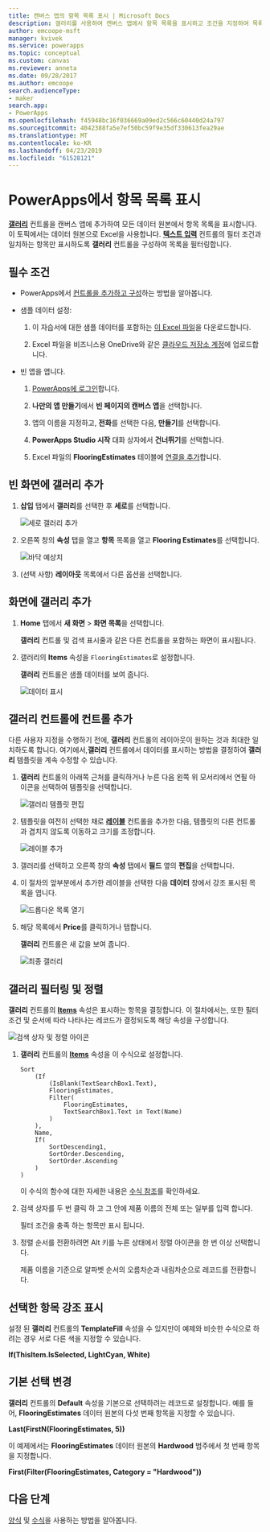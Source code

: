 ```yaml
---
title: 캔버스 앱의 항목 목록 표시 | Microsoft Docs
description: 갤러리를 사용하여 캔버스 앱에서 항목 목록을 표시하고 조건을 지정하여 목록을 필터링합니다.
author: emcoope-msft
manager: kvivek
ms.service: powerapps
ms.topic: conceptual
ms.custom: canvas
ms.reviewer: anneta
ms.date: 09/28/2017
ms.author: emcoope
search.audienceType:
- maker
search.app:
- PowerApps
ms.openlocfilehash: f45948bc16f036669a09ed2c566c60440d24a797
ms.sourcegitcommit: 4042388fa5e7ef50bc59f9e35df330613fea29ae
ms.translationtype: MT
ms.contentlocale: ko-KR
ms.lasthandoff: 04/23/2019
ms.locfileid: "61528121"
---
```

# <a name="show-a-list-of-items-in-powerapps"></a>PowerApps에서 항목 목록 표시

**[갤러리](controls/control-gallery.md)** 컨트롤을 캔버스 앱에 추가하여 모든 데이터 원본에서 항목 목록을 표시합니다. 이 토픽에서는 데이터 원본으로 Excel을 사용합니다. **[텍스트 입력](controls/control-text-input.md)** 컨트롤의 필터 조건과 일치하는 항목만 표시하도록 **갤러리** 컨트롤을 구성하여 목록을 필터링합니다.

## <a name="prerequisites"></a>필수 조건

- PowerApps에서 [컨트롤을 추가하고 구성](add-configure-controls.md)하는 방법을 알아봅니다.

- 샘플 데이터 설정:
    1. 이 자습서에 대한 샘플 데이터를 포함하는 [이 Excel 파일](https://az787822.vo.msecnd.net/documentation/get-started-from-data/FlooringEstimates.xlsx)을 다운로드합니다.

    2. Excel 파일을 비즈니스용 OneDrive와 같은 [클라우드 저장소 계정](connections/cloud-storage-blob-connections.md)에 업로드합니다.

- 빈 앱을 엽니다.
    1. [PowerApps에 로그인](http://web.powerapps.com?utm_source=padocs&utm_medium=linkinadoc&utm_campaign=referralsfromdoc)합니다.

    1. **나만의 앱 만들기**에서 **빈 페이지의 캔버스 앱**을 선택합니다.

    1. 앱의 이름을 지정하고, **전화**를 선택한 다음, **만들기**를 선택합니다.

    1. **PowerApps Studio 시작** 대화 상자에서 **건너뛰기**를 선택합니다.

    1. Excel 파일의 **FlooringEstimates** 테이블에 [연결을 추가](add-data-connection.md)합니다.

## <a name="add-a-gallery-to-a-blank-screen"></a>빈 화면에 갤러리 추가

1. **삽입** 탭에서 **갤러리**를 선택한 후 **세로**를 선택합니다.

    ![세로 갤러리 추가](./media/add-gallery/gallery-dropdown.png)

1. 오른쪽 창의 **속성** 탭을 열고 **항목** 목록을 열고 **Flooring Estimates**를 선택합니다.

    ![바닥 예상치](./media/add-gallery/select-layout.png)

1. (선택 사항) **레이아웃** 목록에서 다른 옵션을 선택합니다.

## <a name="add-a-gallery-in-a-screen"></a>화면에 갤러리 추가

1. **Home** 탭에서 **새 화면** > **화면 목록**을 선택합니다.

    **갤러리** 컨트롤 및 검색 표시줄과 같은 다른 컨트롤을 포함하는 화면이 표시됩니다.

1. 갤러리의 **Items** 속성을 `FlooringEstimates`로 설정합니다.

    **갤러리** 컨트롤은 샘플 데이터를 보여 줍니다.

    ![데이터 표시](./media/add-gallery/show-data-default.png)

## <a name="add-a-control-to-the-gallery-control"></a>갤러리 컨트롤에 컨트롤 추가
다른 사용자 지정을 수행하기 전에, **갤러리** 컨트롤의 레이아웃이 원하는 것과 최대한 일치하도록 합니다. 여기에서,**갤러리** 컨트롤에서 데이터를 표시하는 방법을 결정하여 **갤러리** 템플릿을 계속 수정할 수 있습니다.

1. **갤러리** 컨트롤의 아래쪽 근처를 클릭하거나 누른 다음 왼쪽 위 모서리에서 연필 아이콘을 선택하여 템플릿을 선택합니다.

    ![갤러리 템플릿 편집](./media/add-gallery/edit-item.png)

2. 템플릿을 여전히 선택한 채로 **[레이블](controls/control-text-box.md)** 컨트롤을 추가한 다음, 템플릿의 다른 컨트롤과 겹치지 않도록 이동하고 크기를 조정합니다.

    ![레이블 추가](./media/add-gallery/add-text-box.png)

3. 갤러리를 선택하고 오른쪽 창의 **속성** 탭에서 **필드** 옆의 **편집**을 선택합니다.

4. 이 절차의 앞부분에서 추가한 레이블을 선택한 다음 **데이터** 창에서 강조 표시된 목록을 엽니다.

    ![드롭다운 목록 열기](./media/add-gallery/open-dropdown.png)

5. 해당 목록에서 **Price**를 클릭하거나 탭합니다.

    **갤러리** 컨트롤은 새 값을 보여 줍니다.

    ![최종 갤러리](./media/add-gallery/final-gallery.png)

## <a name="filter-and-sort-a-gallery"></a>갤러리 필터링 및 정렬
**갤러리** 컨트롤의 **[Items](controls/properties-core.md)** 속성은 표시하는 항목을 결정합니다. 이 절차에서는, 또한 필터 조건 및 순서에 따라 나타나는 레코드가 결정되도록 해당 속성을 구성합니다.

![검색 상자 및 정렬 아이콘](./media/add-gallery/text-search-box.png)

1. **갤러리** 컨트롤의 **[Items](controls/properties-core.md)** 속성을 이 수식으로 설정합니다.

    ```powerapps-dot
    Sort
        (If
            (IsBlank(TextSearchBox1.Text),
            FlooringEstimates,
            Filter(
                FlooringEstimates,
                TextSearchBox1.Text in Text(Name)
            )
        ),
        Name,
        If(
            SortDescending1,
            SortOrder.Descending,
            SortOrder.Ascending
        )
    )
    ```

    이 수식의 함수에 대한 자세한 내용은 [수식 참조](formula-reference.md)를 확인하세요.

1. 검색 상자를 두 번 클릭 하 고 그 안에 제품 이름의 전체 또는 일부를 입력 합니다.

    필터 조건을 충족 하는 항목만 표시 됩니다.

1. 정렬 순서를 전환하려면  Alt 키를 누른 상태에서 정렬 아이콘을 한 번 이상 선택합니다.

    제품 이름을 기준으로 알파벳 순서의 오름차순과 내림차순으로 레코드를 전환합니다.

## <a name="highlight-the-selected-item"></a>선택한 항목 강조 표시
설정 된 **갤러리** 컨트롤의 **TemplateFill** 속성을 수 있지만이 예제와 비슷한 수식으로 하려는 경우 서로 다른 색을 지정할 수 있습니다.

**If(ThisItem.IsSelected, LightCyan, White)**

## <a name="change-the-default-selection"></a>기본 선택 변경
**갤러리** 컨트롤의 **Default** 속성을 기본으로 선택하려는 레코드로 설정합니다. 예를 들어, **FlooringEstimates** 데이터 원본의 다섯 번째 항목을 지정할 수 있습니다.

**Last(FirstN(FlooringEstimates, 5))**

이 예제에서는 **FlooringEstimates** 데이터 원본의 **Hardwood** 범주에서 첫 번째 항목을 지정합니다.

**First(Filter(FlooringEstimates, Category = "Hardwood"))**

## <a name="next-steps"></a>다음 단계
[양식](working-with-forms.md) 및 [수식](working-with-formulas.md)을 사용하는 방법을 알아봅니다.
